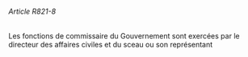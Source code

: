###### Article R821-8

Les fonctions de commissaire du Gouvernement sont exercées par le directeur des affaires civiles et du sceau ou son représentant

